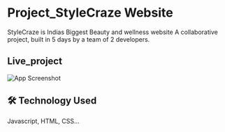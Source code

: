 
# Project_StyleCraze Website

StyleCraze is Indias Biggest Beauty and wellness website
A collaborative project, built in 5 days by a team of 2 developers.

## Live_project

![App Screenshot](https://i.ibb.co/vk21pfb/Screenshot-75.png)


## 🛠 Technology Used
Javascript, HTML, CSS...

